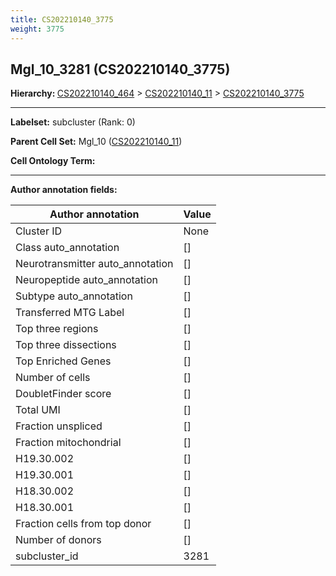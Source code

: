 ```yaml
---
title: CS202210140_3775
weight: 3775
---
```

## Mgl_10_3281 (CS202210140_3775)
<b>Hierarchy: </b>
[CS202210140_464](https://purl.brain-bican.org/taxonomy/CS202210140#CS202210140_464) >
[CS202210140_11](https://purl.brain-bican.org/taxonomy/CS202210140#CS202210140_11) >
[CS202210140_3775](https://purl.brain-bican.org/taxonomy/CS202210140#CS202210140_3775)

---


**Labelset:** subcluster (Rank: 0)

**Parent Cell Set:** Mgl_10 ([CS202210140_11](https://purl.brain-bican.org/taxonomy/CS202210140#CS202210140_11))



**Cell Ontology Term:** 

[MARKER GENES.]: #


---

[TRANSFERRED ANNOTATIONS.]: #


[AUTHOR ANNOTATION FIELDS.]: #


**Author annotation fields:**

| Author annotation | Value |
|-------------------|-------|
|Cluster ID|None|
|Class auto_annotation|[]|
|Neurotransmitter auto_annotation|[]|
|Neuropeptide auto_annotation|[]|
|Subtype auto_annotation|[]|
|Transferred MTG Label|[]|
|Top three regions|[]|
|Top three dissections|[]|
|Top Enriched Genes|[]|
|Number of cells|[]|
|DoubletFinder score|[]|
|Total UMI|[]|
|Fraction unspliced|[]|
|Fraction mitochondrial|[]|
|H19.30.002|[]|
|H19.30.001|[]|
|H18.30.002|[]|
|H18.30.001|[]|
|Fraction cells from top donor|[]|
|Number of donors|[]|
|subcluster_id|3281|
